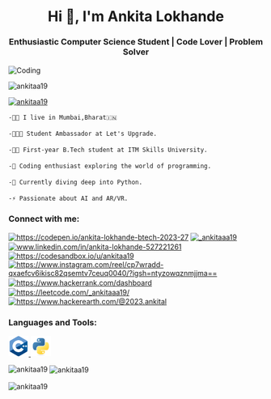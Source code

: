 
<h1 align="center">Hi 👋, I'm Ankita Lokhande</h1>
<h3 align="center">Enthusiastic Computer Science Student | Code Lover | Problem Solver</h3>
<img align="center" alt="Coding" width="600" height="450" src="https://media.licdn.com/dms/image/D4D12AQH4mcQALwgZ7Q/article-cover_image-shrink_600_2000/0/1691989932071?e=2147483647&v=beta&t=uwm5lxFiqURXuzG_xnf9hrIr-_sojSaQ4ggruUAYsmU">

<p align="left"> <img src="https://komarev.com/ghpvc/?username=ankitaa19&label=Profile%20views&color=0e75b6&style=flat" alt="ankitaa19" /> </p>

<p align="left"> <a href="https://github.com/ryo-ma/github-profile-trophy"><img src="https://github-profile-trophy.vercel.app/?username=ankitaa19" alt="ankitaa19" /></a> </p>

    -👨‍💻 I live in Mumbai,Bharat🇮🇳

    -🧑🏻‍🎓 Student Ambassador at Let's Upgrade.

    -👨‍💻 First-year B.Tech student at ITM Skills University.

    -🚀 Coding enthusiast exploring the world of programming.

    -🌱 Currently diving deep into Python.

    -⚡ Passionate about AI and AR/VR.
    
<h3 align="left">Connect with me:</h3>
<p align="left">
<a href="https://codepen.io/https://codepen.io/ankita-lokhande-btech-2023-27" target="blank"><img align="center" src="https://raw.githubusercontent.com/rahuldkjain/github-profile-readme-generator/master/src/images/icons/Social/codepen.svg" alt="https://codepen.io/ankita-lokhande-btech-2023-27" height="30" width="40" /></a>
<a href="https://twitter.com/_ankitaaa19" target="blank"><img align="center" src="https://raw.githubusercontent.com/rahuldkjain/github-profile-readme-generator/master/src/images/icons/Social/twitter.svg" alt="_ankitaaa19" height="30" width="40" /></a>
<a href="https://linkedin.com/in/www.linkedin.com/in/ankita-lokhande-527221261" target="blank"><img align="center" src="https://raw.githubusercontent.com/rahuldkjain/github-profile-readme-generator/master/src/images/icons/Social/linked-in-alt.svg" alt="www.linkedin.com/in/ankita-lokhande-527221261" height="30" width="40" /></a>
<a href="https://codesandbox.com/https://codesandbox.io/u/ankitaa19" target="blank"><img align="center" src="https://raw.githubusercontent.com/rahuldkjain/github-profile-readme-generator/master/src/images/icons/Social/codesandbox.svg" alt="https://codesandbox.io/u/ankitaa19" height="30" width="40" /></a>
<a href="https://instagram.com/https://www.instagram.com/reel/cp7wradd-qxaefcv6ikisc82qsemtv7ceuq0040/?igsh=ntyzowqznmjjma==" target="blank"><img align="center" src="https://raw.githubusercontent.com/rahuldkjain/github-profile-readme-generator/master/src/images/icons/Social/instagram.svg" alt="https://www.instagram.com/reel/cp7wradd-qxaefcv6ikisc82qsemtv7ceuq0040/?igsh=ntyzowqznmjjma==" height="30" width="40" /></a>
<a href="https://www.hackerrank.com/https://www.hackerrank.com/dashboard" target="blank"><img align="center" src="https://raw.githubusercontent.com/rahuldkjain/github-profile-readme-generator/master/src/images/icons/Social/hackerrank.svg" alt="https://www.hackerrank.com/dashboard" height="30" width="40" /></a>
<a href="https://www.leetcode.com/https://leetcode.com/_ankitaaa19/" target="blank"><img align="center" src="https://raw.githubusercontent.com/rahuldkjain/github-profile-readme-generator/master/src/images/icons/Social/leet-code.svg" alt="https://leetcode.com/_ankitaaa19/" height="30" width="40" /></a>
<a href="https://www.hackerearth.com/https://www.hackerearth.com/@2023.ankital" target="blank"><img align="center" src="https://raw.githubusercontent.com/rahuldkjain/github-profile-readme-generator/master/src/images/icons/Social/hackerearth.svg" alt="https://www.hackerearth.com/@2023.ankital" height="30" width="40" /></a>
</p>

<h3 align="left">Languages and Tools:</h3>
<p align="left"> <a href="https://www.w3schools.com/cpp/" target="_blank" rel="noreferrer"> <img src="https://raw.githubusercontent.com/devicons/devicon/master/icons/cplusplus/cplusplus-original.svg" alt="cplusplus" width="40" height="40"/> </a> <a href="https://www.python.org" target="_blank" rel="noreferrer"> <img src="https://raw.githubusercontent.com/devicons/devicon/master/icons/python/python-original.svg" alt="python" width="40" height="40"/> </a> </p>

<p><img align="left" src="https://github-readme-stats.vercel.app/api/top-langs?username=ankitaa19&show_icons=true&locale=en&layout=compact" alt="ankitaa19" /></p>

<p>&nbsp;<img align="center" src="https://github-readme-stats.vercel.app/api?username=ankitaa19&show_icons=true&locale=en" alt="ankitaa19" /></p>

<p><img align="center" src="https://github-readme-streak-stats.herokuapp.com/?user=ankitaa19&" alt="ankitaa19" /></p>
